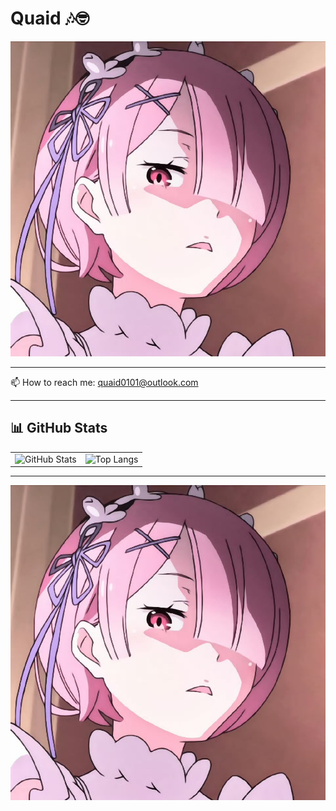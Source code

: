 # Quaid 🎶🤓
![header](https://raw.githubusercontent.com/Quaid0101/Quaid0101/main/banner.png)

---
📫 How to reach me: quaid0101@outlook.com  

---
## 📊 GitHub Stats

<table>
  <tr>
    <td>
      <img src="https://github-readme-stats.vercel.app/api?username=Quaid0101&show_icons=true&theme=radical" alt="GitHub Stats" />
    </td>
    <td>
      <img src="https://github-readme-stats.vercel.app/api/top-langs/?username=Quaid0101&layout=compact&theme=radical" alt="Top Langs" />
    </td>
  </tr>
</table>

---

![Banner](https://raw.githubusercontent.com/Quaid0101/Quaid0101/main/banner.png)

